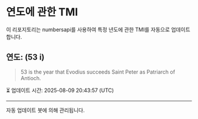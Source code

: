 
# 연도에 관한 TMI

이 리포지토리는 numbersapi를 사용하여 특정 년도에 관한 TMI를 자동으로 업데이트합니다.

## 연도: (53 i)
> 53 is the year that Evodius succeeds Saint Peter as Patriarch of Antioch.

⏳ 업데이트 시간: 2025-08-09 20:43:57 (UTC)

---
자동 업데이트 봇에 의해 관리됩니다.
